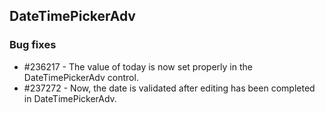 ## DateTimePickerAdv

### Bug fixes

* \#236217 - The value of today is now set properly in the DateTimePickerAdv control.
* \#237272 - Now, the date is validated after editing has been completed in DateTimePickerAdv.
